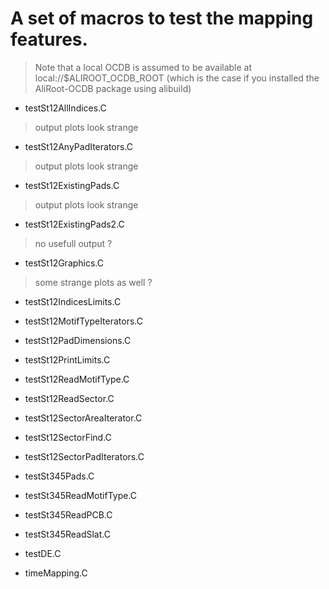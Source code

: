 # A set of macros to test the mapping features.

> Note that a local OCDB is assumed to be available at local://$ALIROOT_OCDB_ROOT
> (which is the case if you installed the AliRoot-OCDB package using alibuild)


- testSt12AllIndices.C

> output plots look strange

- testSt12AnyPadIterators.C

> output plots look strange

- testSt12ExistingPads.C

> output plots look strange

- testSt12ExistingPads2.C

> no usefull output ?

- testSt12Graphics.C

> some strange plots as well ?

- testSt12IndicesLimits.C

- testSt12MotifTypeIterators.C

- testSt12PadDimensions.C

- testSt12PrintLimits.C

- testSt12ReadMotifType.C

- testSt12ReadSector.C

- testSt12SectorAreaIterator.C

- testSt12SectorFind.C

- testSt12SectorPadIterators.C

- testSt345Pads.C

- testSt345ReadMotifType.C

- testSt345ReadPCB.C

- testSt345ReadSlat.C
 
- testDE.C
 
- timeMapping.C


